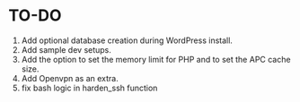 # TO-DO

1. Add optional database creation during WordPress install.
2. Add sample dev setups.
3. Add the option to set the memory limit for PHP and to set the APC cache size.
4. Add Openvpn as an extra.
5. fix bash logic in harden_ssh function
